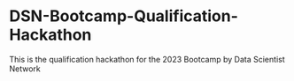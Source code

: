# DSN-Bootcamp-Qualification-Hackathon
This is the qualification hackathon for the 2023 Bootcamp by Data Scientist Network
